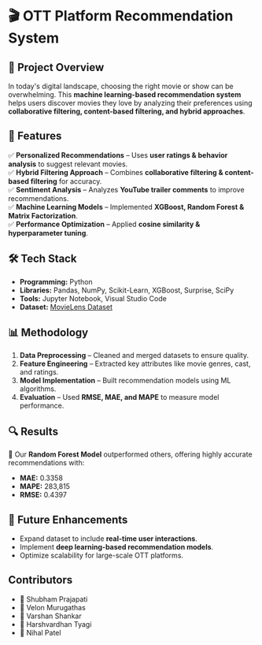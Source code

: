 # 🎬 OTT Platform Recommendation System  

## 📌 Project Overview  
In today's digital landscape, choosing the right movie or show can be overwhelming. This **machine learning-based recommendation system** helps users discover movies they love by analyzing their preferences using **collaborative filtering, content-based filtering, and hybrid approaches**.  

## 🚀 Features  
✅ **Personalized Recommendations** – Uses **user ratings & behavior analysis** to suggest relevant movies.  
✅ **Hybrid Filtering Approach** – Combines **collaborative filtering & content-based filtering** for accuracy.  
✅ **Sentiment Analysis** – Analyzes **YouTube trailer comments** to improve recommendations.  
✅ **Machine Learning Models** – Implemented **XGBoost, Random Forest & Matrix Factorization**.  
✅ **Performance Optimization** – Applied **cosine similarity & hyperparameter tuning**.  

## 🛠 Tech Stack  
- **Programming:** Python  
- **Libraries:** Pandas, NumPy, Scikit-Learn, XGBoost, Surprise, SciPy  
- **Tools:** Jupyter Notebook, Visual Studio Code  
- **Dataset:** [MovieLens Dataset](https://www.kaggle.com/datasets/rounakbanik/the-movies-dataset/)  

## 📊 Methodology  
1. **Data Preprocessing** – Cleaned and merged datasets to ensure quality.  
2. **Feature Engineering** – Extracted key attributes like movie genres, cast, and ratings.  
3. **Model Implementation** – Built recommendation models using ML algorithms.  
4. **Evaluation** – Used **RMSE, MAE, and MAPE** to measure model performance.  

## 🔍 Results  
📌 Our **Random Forest Model** outperformed others, offering highly accurate recommendations with:  
- **MAE:** 0.3358  
- **MAPE:** 283,815  
- **RMSE:** 0.4397  

## 🎯 Future Enhancements  
- Expand dataset to include **real-time user interactions**.  
- Implement **deep learning-based recommendation models**.  
- Optimize scalability for large-scale OTT platforms.  

## Contributors
- 👤 Shubham Prajapati
- 👤 Velon Murugathas
- 👤 Varshan Shankar
- 👤 Harshvardhan Tyagi
- 👤 Nihal Patel
